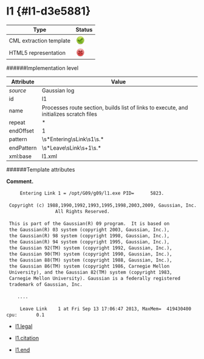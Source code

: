 # l1 {#l1-d3e5881}


| Type                                                                                                                                                                                                  | Status                                                                                                                                                                                                |
|----|----|
| CML extraction template                                                                                                                                                                               | ![](/imgs/Total.png)                                                                                                                                                                                  |
| HTML5 representation                                                                                                                                                                                  | ![](/imgs/None.png)                                                                                                                                                                                   |

######Implementation level

| Attribute                                                                                                                                                                                             | Value                                                                                                                                                                                                 |
|----|----|
| *source*                                                                                                                                                                                              | Gaussian log                                                                                                                                                                                          |
| id                                                                                                                                                                                                    | l1                                                                                                                                                                                                    |
| name                                                                                                                                                                                                  | Processes route section, builds list of links to execute, and initializes scratch files                                                                                                               |
| repeat                                                                                                                                                                                                | \*                                                                                                                                                                                                    |
| endOffset                                                                                                                                                                                             | 1                                                                                                                                                                                                     |
| pattern                                                                                                                                                                                               | \\s\*Entering\\sLink\\s1\\s.\*                                                                                                                                                                        |
| endPattern                                                                                                                                                                                            | \\s\*Leave\\sLink\\s+1\\s.\*                                                                                                                                                                          |
| xml:base                                                                                                                                                                                              | l1.xml                                                                                                                                                                                                |

######Template attributes

**Comment.**

         Entering Link 1 = /opt/G09/g09/l1.exe PID=      5823.
      
     Copyright (c) 1988,1990,1992,1993,1995,1998,2003,2009, Gaussian, Inc.
                      All Rights Reserved.
      
     This is part of the Gaussian(R) 09 program.  It is based on
     the Gaussian(R) 03 system (copyright 2003, Gaussian, Inc.),
     the Gaussian(R) 98 system (copyright 1998, Gaussian, Inc.),
     the Gaussian(R) 94 system (copyright 1995, Gaussian, Inc.),
     the Gaussian 92(TM) system (copyright 1992, Gaussian, Inc.),
     the Gaussian 90(TM) system (copyright 1990, Gaussian, Inc.),
     the Gaussian 88(TM) system (copyright 1988, Gaussian, Inc.),
     the Gaussian 86(TM) system (copyright 1986, Carnegie Mellon
     University), and the Gaussian 82(TM) system (copyright 1983,
     Carnegie Mellon University). Gaussian is a federally registered
     trademark of Gaussian, Inc.
      
        ....
        
         Leave Link    1 at Fri Sep 13 17:06:47 2013, MaxMem=  419430400 cpu:       0.1
        

-   [l1.legal](/out/md/cml/gaussian_log/l1.legal-d3e5888.md)

<!-- -->

-   [l1.citation](/out/md/cml/gaussian_log/l1.citation-d3e5910.md)

<!-- -->

-   [l1.end](/out/md/cml/gaussian_log/l1.end-d3e5926.md)


